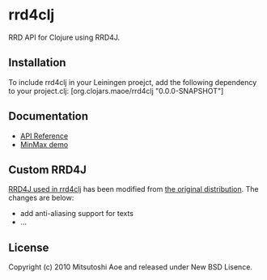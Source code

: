 rrd4clj
==============

RRD API for Clojure using RRD4J.

Installation
-------------

To include rrd4clj in your Leiningen proejct, add the following dependency to your project.clj:
    [org.clojars.maoe/rrd4clj "0.0.0-SNAPSHOT"]

Documentation
-------------

- [API Reference](http://maoe.github.com/rrd4clj/autodoc/)
- [MinMax demo](http://github.com/maoe/rrd4clj/blob/master/src/clj/rrd4clj/examples.clj)

Custom RRD4J
-------------

[RRD4J used in rrd4clj](http://github.com/maoe/rrd4j) has been modified from
[the original distribution](https://rrd4j.dev.java.net/). The changes are below:

- add anti-aliasing support for texts
- ...

License
-------------

Copyright (c) 2010 Mitsutoshi Aoe and released under New BSD Lisence.

